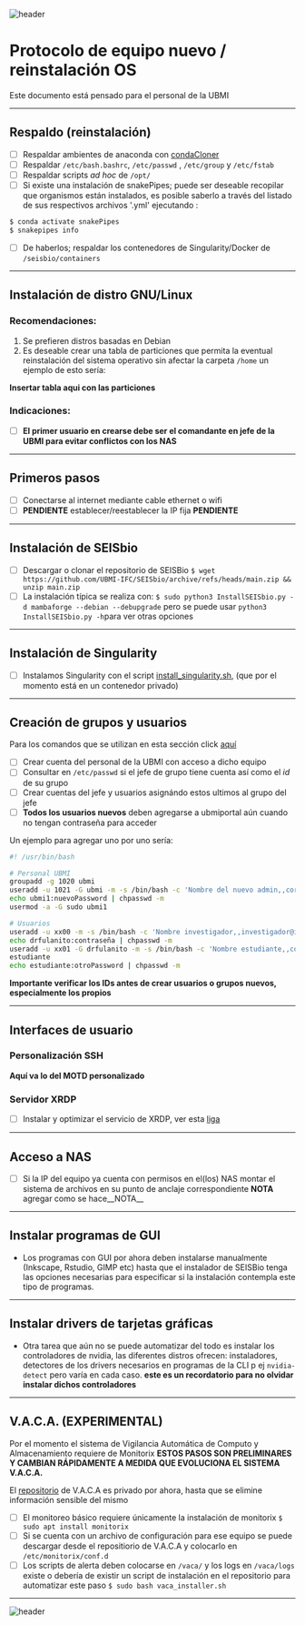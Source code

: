
![header](/Tutoriales-IFC/assets/header.png)



























# Protocolo de equipo nuevo / reinstalación OS
Este documento está pensado para el personal de la UBMI

___

## Respaldo (reinstalación)

- [ ] Respaldar ambientes de anaconda con [condaCloner](https://github.com/UBMI-IFC/condaCloner) 
- [ ] Respaldar `/etc/bash.bashrc`,  `/etc/passwd` , `/etc/group` y  `/etc/fstab` 
- [ ] Respaldar scripts _ad hoc_ de `/opt/`
- [ ] Si existe una instalación de snakePipes; puede ser deseable recopilar que organismos están instalados, es posible saberlo a través del listado de sus respectivos archivos '.yml'  ejecutando : 

```bash
$ conda activate snakePipes
$ snakepipes info
```

- [ ] De haberlos; respaldar los contenedores de Singularity/Docker  de `/seisbio/containers`

___

## Instalación de distro GNU/Linux

### Recomendaciones: 
1. Se prefieren distros basadas en Debian
2. Es deseable crear una tabla de particiones que permita la eventual reinstalación del sistema operativo sin afectar la carpeta `/home` un ejemplo de esto sería:


 __Insertar tabla aqui con las particiones__
 
### Indicaciones:
- [ ] __El primer usuario en crearse debe ser el comandante en jefe de la UBMI para evitar conflictos con los NAS__

___

##  Primeros pasos

- [ ] Conectarse al internet mediante cable ethernet o wifi
- [ ] __PENDIENTE__ establecer/reestablecer la IP fija __PENDIENTE__

___

## Instalación de SEISbio

- [ ] Descargar o clonar el repositorio de SEISBio `$ wget https://github.com/UBMI-IFC/SEISbio/archive/refs/heads/main.zip && unzip main.zip`
- [ ] La instalación típica se realiza con: `$ sudo python3 InstallSEISbio.py -d mambaforge --debian --debupgrade` pero se puede usar `python3 InstallSEISbio.py -h`para ver otras opciones

___

## Instalación de Singularity

- [ ] Instalamos Singularity con el script [install_singularity.sh](https://github.com/UBMI-IFC/singularity-test/blob/main/install_singularity.sh), (que por el momento está en un contenedor privado)

___

## Creación de grupos y usuarios

Para los comandos que se utilizan en esta sección click [aquí](https://ubmi-ifc.github.io/Tutoriales-IFC/notas/manejo_de_usuarios)

- [ ]  Crear cuenta del personal de la UBMI con acceso a dicho equipo
- [ ]  Consultar en `/etc/passwd` si el jefe de grupo tiene cuenta así como el _id_ de su grupo
- [ ]  Crear cuentas del jefe y usuarios asignándo estos ultimos al grupo del jefe
- [ ]  __Todos los usuarios nuevos__ deben agregarse a ubmiportal aún cuando no tengan contraseña para acceder

Un ejemplo para agregar uno por uno sería:

```bash
#! /usr/bin/bash

# Personal UBMI
groupadd -g 1020 ubmi
useradd -u 1021 -G ubmi -m -s /bin/bash -c 'Nombre del nuevo admin,,correo@ifc.unam.mx,' ubmi1
echo ubmi1:nuevoPassword | chpasswd -m
usermod -a -G sudo ubmi1

# Usuarios
useradd -u xx00 -m -s /bin/bash -c 'Nombre investigador,,investigador@ifc.unam.mx,' drfulanito
echo drfulanito:contraseña | chpasswd -m
useradd -u xx01 -G drfulanito -m -s /bin/bash -c 'Nombre estudiante,,correo_estudiante@gmail.com,' 
estudiante
echo estudiante:otroPassword | chpasswd -m
```
__Importante verificar los IDs antes de crear usuarios o grupos nuevos, especialmente los propios__

___

##  Interfaces de usuario

### Personalización SSH
__Aquí va lo del MOTD personalizado__

### Servidor XRDP
- [ ] Instalar y optimizar el servicio de XRDP, ver esta [liga](https://ubmi-ifc.github.io/Tutoriales-IFC/configuraciones/xrdp_server)

___

## Acceso a NAS
- [ ] Si la IP del equipo ya cuenta con permisos en el(los) NAS montar el sistema de archivos en su punto de anclaje correspondiente  __NOTA__ agregar como se hace__NOTA__

___

## Instalar programas de GUI

- Los programas con GUI por ahora deben instalarse manualmente (Inkscape, Rstudio, GIMP etc) hasta que el instalador de SEISBio tenga las opciones necesarias para especificar si la instalación contempla este tipo de programas.


___

## Instalar drivers de tarjetas gráficas

- Otra tarea que aún no se puede automatizar del todo es instalar los controladores de nvidia, las diferentes distros ofrecen: instaladores, detectores de los drivers necesarios en programas de la CLI p ej `nvidia-detect` pero varía en cada caso. __este es un recordatorio para no olvidar instalar dichos controladores__

___

##  V.A.C.A. (EXPERIMENTAL)
Por el momento el sistema de Vigilancia Automática de Computo y Almacenamiento requiere de Monitorix
__ESTOS PASOS SON PRELIMINARES Y CAMBIAN RÁPIDAMENTE A MEDIDA QUE EVOLUCIONA EL SISTEMA V.A.C.A.__

El [repositorio](https://github.com/UBMI-IFC/vaca) de V.A.C.A es privado por ahora, hasta que se elimine información sensible del mismo

- [ ] El monitoreo básico requiere únicamente la instalación de monitorix `$ sudo apt install monitorix`
- [ ] Si se cuenta con un archivo de configuración para ese equipo se puede descargar desde el repositiorio de V.A.C.A y colocarlo en `/etc/monitorix/conf.d` 
- [ ] Los scripts de alerta deben colocarse en `/vaca/` y los logs en `/vaca/logs` existe o debería de existir un script de instalación en el repositorio para automatizar este paso `$ sudo bash vaca_installer.sh`

___













![header](/Tutoriales-IFC/assets/header.png)

